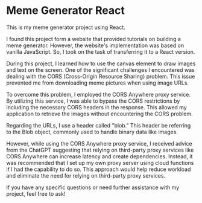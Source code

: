 # Meme Generator React

This is my meme generator project using React.

I found this project form a website that provided tutorials on building a meme generator. However, the website's implementation was based on vanilla JavaScript. So, I took on the task of transferring it to a React version.

During this project, I learned how to use the canvas element to draw images and text on the screen. One of the significant challenges I encountered was dealing with the CORS (Cross-Origin Resource Sharing) problem. This issue prevented me from downloading meme pictures when using image URLs.

To overcome this problem, I employed the CORS Anywhere proxy service. By utilizing this service, I was able to bypass the CORS restrictions by including the necessary CORS headers in the response. This allowed my application to retrieve the images without encountering the CORS problem.

Regarding the URLs, I use a header called "blob." This header be referring to the Blob object, commonly used to handle binary data like images.

However, while using the CORS Anywhere proxy service, I received advice from the ChatGPT suggesting that relying on third-party proxy services like CORS Anywhere can increase latency and create dependencies. Instead, it was recommended that I set up my own proxy server using cloud functions if I had the capability to do so. This approach would help reduce workload and eliminate the need for relying on third-party proxy services.

If you have any specific questions or need further assistance with my project, feel free to ask!
